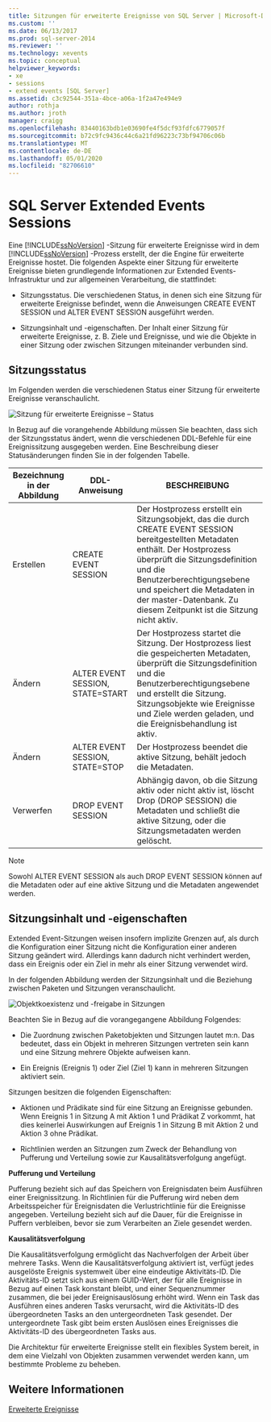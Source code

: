 ```yaml
---
title: Sitzungen für erweiterte Ereignisse von SQL Server | Microsoft-Dokumentation
ms.custom: ''
ms.date: 06/13/2017
ms.prod: sql-server-2014
ms.reviewer: ''
ms.technology: xevents
ms.topic: conceptual
helpviewer_keywords:
- xe
- sessions
- extend events [SQL Server]
ms.assetid: c3c92544-351a-4bce-a06a-1f2a47e494e9
author: rothja
ms.author: jroth
manager: craigg
ms.openlocfilehash: 83440163bdb1e03690fe4f5dcf93fdfc6779057f
ms.sourcegitcommit: b72c9fc9436c44c6a21fd96223c73bf94706c06b
ms.translationtype: MT
ms.contentlocale: de-DE
ms.lasthandoff: 05/01/2020
ms.locfileid: "82706610"
---
```

# <a name="sql-server-extended-events-sessions"></a>SQL Server Extended Events Sessions
  Eine [!INCLUDE[ssNoVersion](../../../includes/ssnoversion-md.md)] -Sitzung für erweiterte Ereignisse wird in dem [!INCLUDE[ssNoVersion](../../../includes/ssnoversion-md.md)] -Prozess erstellt, der die Engine für erweiterte Ereignisse hostet. Die folgenden Aspekte einer Sitzung für erweiterte Ereignisse bieten grundlegende Informationen zur Extended Events-Infrastruktur und zur allgemeinen Verarbeitung, die stattfindet:  
  
-   Sitzungsstatus. Die verschiedenen Status, in denen sich eine Sitzung für erweiterte Ereignisse befindet, wenn die Anweisungen CREATE EVENT SESSION und ALTER EVENT SESSION ausgeführt werden.  
  
-   Sitzungsinhalt und -eigenschaften. Der Inhalt einer Sitzung für erweiterte Ereignisse, z. B. Ziele und Ereignisse, und wie die Objekte in einer Sitzung oder zwischen Sitzungen miteinander verbunden sind.  
  
## <a name="session-states"></a>Sitzungsstatus  
 Im Folgenden werden die verschiedenen Status einer Sitzung für erweiterte Ereignisse veranschaulicht.  
  
 ![Sitzung für erweiterte Ereignisse – Status](../../database-engine/media/xesessionstate.gif "Sitzung für erweiterte Ereignisse – Status")  
  
 In Bezug auf die vorangehende Abbildung müssen Sie beachten, dass sich der Sitzungsstatus ändert, wenn die verschiedenen DDL-Befehle für eine Ereignissitzung ausgegeben werden. Eine Beschreibung dieser Statusänderungen finden Sie in der folgenden Tabelle.  
  
|Bezeichnung in der Abbildung|DDL-Anweisung|BESCHREIBUNG|  
|------------------------|-------------------|-----------------|  
|Erstellen|CREATE EVENT SESSION|Der Hostprozess erstellt ein Sitzungsobjekt, das die durch CREATE EVENT SESSION bereitgestellten Metadaten enthält. Der Hostprozess überprüft die Sitzungsdefinition und die Benutzerberechtigungsebene und speichert die Metadaten in der master-Datenbank. Zu diesem Zeitpunkt ist die Sitzung nicht aktiv.|  
|Ändern|ALTER EVENT SESSION, STATE=START|Der Hostprozess startet die Sitzung. Der Hostprozess liest die gespeicherten Metadaten, überprüft die Sitzungsdefinition und die Benutzerberechtigungsebene und erstellt die Sitzung. Sitzungsobjekte wie Ereignisse und Ziele werden geladen, und die Ereignisbehandlung ist aktiv.|  
|Ändern|ALTER EVENT SESSION, STATE=STOP|Der Hostprozess beendet die aktive Sitzung, behält jedoch die Metadaten.|  
|Verwerfen|DROP EVENT SESSION|Abhängig davon, ob die Sitzung aktiv oder nicht aktiv ist, löscht Drop (DROP SESSION) die Metadaten und schließt die aktive Sitzung, oder die Sitzungsmetadaten werden gelöscht.|  
  
> [!NOTE]  
>  Sowohl ALTER EVENT SESSION als auch DROP EVENT SESSION können auf die Metadaten oder auf eine aktive Sitzung und die Metadaten angewendet werden.  
  
## <a name="session-content-and-characteristics"></a>Sitzungsinhalt und -eigenschaften  
 Extended Event-Sitzungen weisen insofern implizite Grenzen auf, als durch die Konfiguration einer Sitzung nicht die Konfiguration einer anderen Sitzung geändert wird. Allerdings kann dadurch nicht verhindert werden, dass ein Ereignis oder ein Ziel in mehr als einer Sitzung verwendet wird.  
  
 In der folgenden Abbildung werden der Sitzungsinhalt und die Beziehung zwischen Paketen und Sitzungen veranschaulicht.  
  
 ![Objektkoexistenz und -freigabe in Sitzungen](../../database-engine/media/xesessions.gif "Objektkoexistenz und -freigabe in Sitzungen")  
  
 Beachten Sie in Bezug auf die vorangegangene Abbildung Folgendes:  
  
-   Die Zuordnung zwischen Paketobjekten und Sitzungen lautet m:n. Das bedeutet, dass ein Objekt in mehreren Sitzungen vertreten sein kann und eine Sitzung mehrere Objekte aufweisen kann.  
  
-   Ein Ereignis (Ereignis 1) oder Ziel (Ziel 1) kann in mehreren Sitzungen aktiviert sein.  
  
 Sitzungen besitzen die folgenden Eigenschaften:  
  
-   Aktionen und Prädikate sind für eine Sitzung an Ereignisse gebunden. Wenn Ereignis 1 in Sitzung A mit Aktion 1 und Prädikat Z vorkommt, hat dies keinerlei Auswirkungen auf Ereignis 1 in Sitzung B mit Aktion 2 und Aktion 3 ohne Prädikat.  
  
-   Richtlinien werden an Sitzungen zum Zweck der Behandlung von Pufferung und Verteilung sowie zur Kausalitätsverfolgung angefügt.  
  
 **Pufferung und Verteilung**  
  
 Pufferung bezieht sich auf das Speichern von Ereignisdaten beim Ausführen einer Ereignissitzung.  In Richtlinien für die Pufferung wird neben dem Arbeitsspeicher für Ereignisdaten die Verlustrichtlinie für die Ereignisse angegeben. Verteilung bezieht sich auf die Dauer, für die Ereignisse in Puffern verbleiben, bevor sie zum Verarbeiten an Ziele gesendet werden.  
  
 **Kausalitätsverfolgung**  
  
 Die Kausalitätsverfolgung ermöglicht das Nachverfolgen der Arbeit über mehrere Tasks. Wenn die Kausalitätsverfolgung aktiviert ist, verfügt jedes ausgelöste Ereignis systemweit über eine eindeutige Aktivitäts-ID. Die Aktivitäts-ID setzt sich aus einem GUID-Wert, der für alle Ereignisse in Bezug auf einen Task konstant bleibt, und einer Sequenznummer zusammen, die bei jeder Ereignisauslösung erhöht wird. Wenn ein Task das Ausführen eines anderen Tasks verursacht, wird die Aktivitäts-ID des übergeordneten Tasks an den untergeordneten Task gesendet. Der untergeordnete Task gibt beim ersten Auslösen eines Ereignisses die Aktivitäts-ID des übergeordneten Tasks aus.  
  
 Die Architektur für erweiterte Ereignisse stellt ein flexibles System bereit, in dem eine Vielzahl von Objekten zusammen verwendet werden kann, um bestimmte Probleme zu beheben.  
  
## <a name="see-also"></a>Weitere Informationen  
 [Erweiterte Ereignisse](extended-events.md)  
  
  
